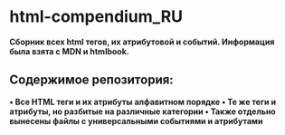 # html-compendium_RU
**Сборник всех html тегов, их атрибутовой и событий. Информация была взята с MDN и htmlbook.**

## Содержимое репозитория:
**• Все HTML теги и их атрибуты алфавитном порядке
• Те же теги и атрибуты, но разбитые на различные категории
• Также отдельно вынесены файлы с универсальными событиями и атрибутами**
